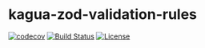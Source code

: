 # kagua-zod-validation-rules

[![codecov](https://codecov.io/gh/Njunge11/kagua-zod-validation-rules/graph/badge.svg?token=I5QDQ3ER4F)](https://codecov.io/gh/Njunge11/kagua-zod-validation-rules)
[![Build Status](https://github.com/Njunge11/kagua-zod-validation-rules/actions/workflows/build-and-test.yml/badge.svg)](https://github.com/Njunge11/kagua-zod-validation-rules/actions/workflows/build-and-test.yml)
[![License](https://img.shields.io/github/license/Njunge11/kagua-zod-validation-rules)](https://github.com/Njunge11/kagua-zod-validation-rules/blob/main/LICENSE)
